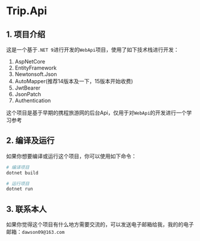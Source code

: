 # Trip.Api

## 1. 项目介绍

这是一个基于`.NET 9`进行开发的`WebApi`项目，使用了如下技术栈进行开发：

1. AspNetCore
2. EntityFramework
3. Newtonsoft.Json
4. AutoMapper(推荐14版本及一下，15版本开始收费)
5. JwtBearer
6. JsonPatch
7. Authentication

这个项目是基于早期的携程旅游网的后台Api，仅用于对`WebApi`的开发进行一个学习参考

## 2. 编译及运行

如果你想要编译或运行这个项目，你可以使用如下命令：

```bash
# 编译项目
dotnet build

# 运行项目
dotnet run
```

## 3. 联系本人

如果你觉得这个项目有什么地方需要交流的，可以发送电子邮箱给我，我的的电子邮箱：`dawson09@163.com`